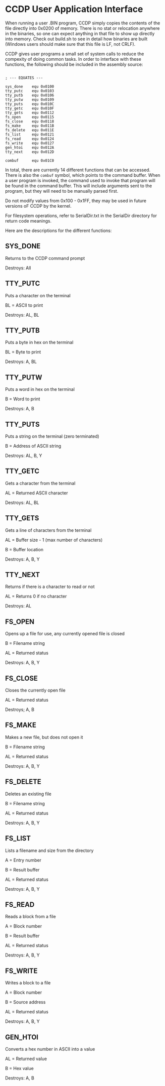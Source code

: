 # CCDP User Application Interface

When running a user .BIN program, CCDP simply copies the contents of the file directly into 0x0200 of memory. There is no stat or relocation anywhere in the binaries, so one can expect anything in that file to show up directly into memory. Check out build.sh to see in detail how binaries are built (Windows users should make sure that this file is LF, not CRLF).

CCDP gives user programs a small set of system calls to reduce the compexity of doing common tasks. In order to interface with these functions, the following should be included in the assembly source:

```

; --- EQUATES ---

sys_done	equ 0x0100
tty_putc	equ 0x0103
tty_putb	equ 0x0106
tty_putw	equ 0x0109
tty_puts	equ 0x010C
tty_getc	equ 0x010F
tty_gets	equ 0x0112
fs_open		equ 0x0115
fs_close	equ 0x0118
fs_make		equ 0x011B
fs_delete	equ 0x011E
fs_list		equ 0x0121
fs_read		equ 0x0124
fs_write	equ 0x0127
gen_htoi	equ 0x012A
tty_next	equ 0x012D

combuf		equ 0x01C0
```

In total, there are currently 14 different functions that can be accessed. There is also the `combuf` symbol, which points to the command buffer. When a user program is invoked, the command used to invoke that program will be found in the command buffer. This will include arguments sent to the program, but they will need to be manually parsed first.

Do not modify values from 0x100 - 0x1FF, they may be used in future versions oF CCDP by the kernel.

For filesystem operations, refer to SerialDir.txt in the SerialDir directory for return code meanings.

Here are the descriptions for the different functions:

## SYS_DONE

Returns to the CCDP command prompt

Destroys: All

## TTY_PUTC

Puts a character on the terminal

BL = ASCII to print

Destroys: AL, BL

## TTY_PUTB

Puts a byte in hex on the terminal

BL = Byte to print

Destroys: A, BL

## TTY_PUTW

Puts a word in hex on the terminal

B = Word to print

Destroys: A, B

## TTY_PUTS

Puts a string on the terminal (zero terminated)

B = Address of ASCII string

Destroys: AL, B, Y

## TTY_GETC

Gets a character from the terminal

AL = Returned ASCII character

Destroys: AL, BL

## TTY_GETS

Gets a line of characters from the terminal

AL = Buffer size - 1 (max number of characters)

B = Buffer location

Destroys: A, B, Y

## TTY_NEXT

Returns if there is a character to read or not

AL = Returns 0 if no character

Destroys: AL

## FS_OPEN

Opens up a file for use, any currently opened file is closed

B = Filename string

AL = Returned status

Destroys: A, B, Y 

## FS_CLOSE 

Closes the currently open file

AL = Returned status

Destroys; A, B

## FS_MAKE

Makes a new file, but does not open it

B = Filename string

AL = Returned status

Destroys: A, B, Y 

## FS_DELETE

Deletes an existing file

B = Filename string

AL = Returned status

Destroys: A, B, Y 

## FS_LIST

Lists a filename and size from the directory

A = Entry number

B = Result buffer

AL = Returned status

Destroys: A, B, Y

## FS_READ

Reads a block from a file

A = Block number

B = Result buffer

AL = Returned status

Destroys: A, B, Y

## FS_WRITE

Writes a block to a file

A = Block number

B = Source address

AL = Returned status

Destroys: A, B, Y

## GEN_HTOI

Converts a hex number in ASCII into a value

AL = Returned value

B = Hex value

Destroys: A, B
